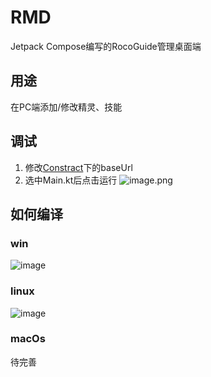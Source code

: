 # RMD
Jetpack Compose编写的RocoGuide管理桌面端

## 用途
在PC端添加/修改精灵、技能

## 调试
1. 修改[Constract](https://github.com/taxeric/RMD/blob/master/src/jvmMain/kotlin/Constract.kt)下的baseUrl
2. 选中Main.kt后点击运行
![image.png](https://s2.loli.net/2022/10/10/XTYiOkuDbWLCcpn.png)

## 如何编译
### win
![image](https://user-images.githubusercontent.com/51876689/194790774-21ba4661-41f4-4b9e-83ba-2b2129ecdcde.png)
### linux
![image](https://user-images.githubusercontent.com/51876689/194790813-52886adf-5f8a-4eb4-a1f6-37fbbfd9b16b.png)
### macOs
待完善
